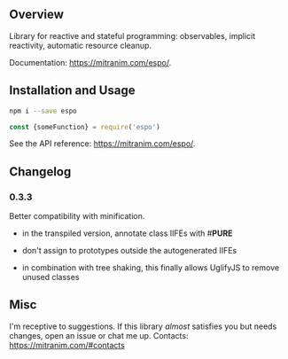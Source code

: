 ## Overview

Library for reactive and stateful programming: observables, implicit reactivity, automatic resource cleanup.

Documentation: https://mitranim.com/espo/.

## Installation and Usage

```sh
npm i --save espo
```

```js
const {someFunction} = require('espo')
```

See the API reference: https://mitranim.com/espo/.

## Changelog

### 0.3.3

Better compatibility with minification.

  * in the transpiled version, annotate class IIFEs with #__PURE__

  * don't assign to prototypes outside the autogenerated IIFEs

  * in combination with tree shaking, this finally allows UglifyJS to remove unused classes

## Misc

I'm receptive to suggestions. If this library _almost_ satisfies you but needs changes, open an issue or chat me up. Contacts: https://mitranim.com/#contacts
